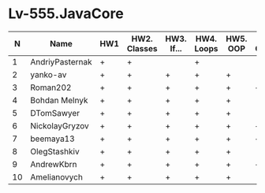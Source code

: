 # Lv-555.JavaCore

N|Name| HW1 | HW2. Classes|HW3. If...|HW4. Loops|HW5. OOP| HW6. Collection | HW7. String
--|--|--|--|--|--|--|--|--
1|AndriyPasternak |+ |+| |+||
2|yanko-av| + | +|+|+|+||
3|Roman202| + | +|+|+|+|+|+
4|Bohdan Melnyk |+|+|+|+|+||
5|DTomSawyer|+|+|+|+|+||
6|NickolayGryzov|+|+ |+|+|+|+|
7|beemaya13|+ | +|+|+|+|+|
8|OlegStashkiv|+ |+|+|+|+||
9|AndrewKbrn|+|+|+|+|+|+|+|
10|Amelianovych|+|+|+|+|+||
